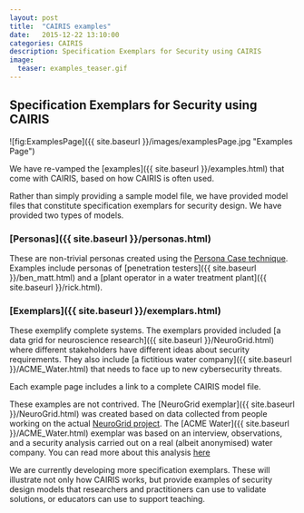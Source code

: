 ```yaml
---
layout: post
title:  "CAIRIS examples"
date:   2015-12-22 13:10:00
categories: CAIRIS
description: Specification Exemplars for Security using CAIRIS
image:
  teaser: examples_teaser.gif
---
```


## Specification Exemplars for Security using CAIRIS ##

![fig:ExamplesPage]({{ site.baseurl }}/images/examplesPage.jpg "Examples Page")

We have re-vamped the [examples]({{ site.baseurl }}/examples.html) that come with CAIRIS, based on how CAIRIS is often used.

Rather than simply providing a sample model file, we have provided model files that constitute specification exemplars for security design.  We have provided two types of models.

### [Personas]({{ site.baseurl }}/personas.html) ###

These are non-trivial personas created using the [Persona Case technique](http://www.shamalfaily.com/wp-content/papercite-data/pdf/fafl111.pdf).  Examples include personas of [penetration testers]({{ site.baseurl }}/ben_matt.html) and a [plant operator in a water treatment plant]({{ site.baseurl }}/rick.html).

### [Exemplars]({{ site.baseurl }}/exemplars.html) ###

These exemplify complete systems.  The exemplars provided included [a data grid for neuroscience research]({{ site.baseurl }}/NeuroGrid.html) where different stakeholders have different ideas about security requirements.  They also include [a fictitious water company]({{ site.baseurl }}/ACME_Water.html) that needs to face up to new cybersecurity threats.

Each example page includes a link to a complete CAIRIS model file.

These examples are not contrived.  The [NeuroGrid exemplar]({{ site.baseurl }}/NeuroGrid.html) was created based on data collected from people working on the actual [NeuroGrid project](http://gtr.rcuk.ac.uk/project/C86DB105-5E52-4F37-BF3B-12A3500EB713).  The [ACME Water]({{ site.baseurl }}/ACME_Water.html) exemplar was based on an interview, observations, and a security analysis carried out on a real (albeit anonymised) water company.  You can read more about this analysis [here](http://www.shamalfaily.com/wp-content/papercite-data/pdf/fafl113.pdf)

We are currently developing more specification exemplars.  These will illustrate not only how CAIRIS works, but provide examples of security design models that researchers and practitioners can use to validate solutions, or educators can use to support teaching.
